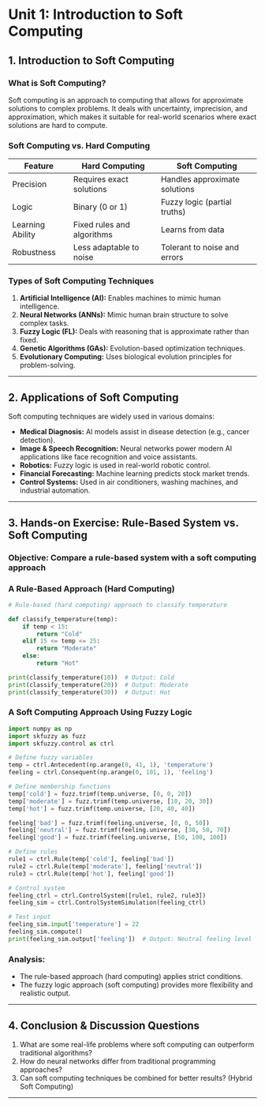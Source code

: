 # **Unit 1: Introduction to Soft Computing**

## **1. Introduction to Soft Computing**

### **What is Soft Computing?**

Soft computing is an approach to computing that allows for approximate solutions to complex problems. It deals with uncertainty, imprecision, and approximation, which makes it suitable for real-world scenarios where exact solutions are hard to compute.

### **Soft Computing vs. Hard Computing**

| Feature          | Hard Computing             | Soft Computing                |
| ---------------- | -------------------------- | ----------------------------- |
| Precision        | Requires exact solutions   | Handles approximate solutions |
| Logic            | Binary (0 or 1)            | Fuzzy logic (partial truths)  |
| Learning Ability | Fixed rules and algorithms | Learns from data              |
| Robustness       | Less adaptable to noise    | Tolerant to noise and errors  |

### **Types of Soft Computing Techniques**

1. **Artificial Intelligence (AI):** Enables machines to mimic human intelligence.
2. **Neural Networks (ANNs):** Mimic human brain structure to solve complex tasks.
3. **Fuzzy Logic (FL):** Deals with reasoning that is approximate rather than fixed.
4. **Genetic Algorithms (GAs):** Evolution-based optimization techniques.
5. **Evolutionary Computing:** Uses biological evolution principles for problem-solving.

---

## **2. Applications of Soft Computing**

Soft computing techniques are widely used in various domains:

- **Medical Diagnosis:** AI models assist in disease detection (e.g., cancer detection).
- **Image & Speech Recognition:** Neural networks power modern AI applications like face recognition and voice assistants.
- **Robotics:** Fuzzy logic is used in real-world robotic control.
- **Financial Forecasting:** Machine learning predicts stock market trends.
- **Control Systems:** Used in air conditioners, washing machines, and industrial automation.

---

## **3. Hands-on Exercise: Rule-Based System vs. Soft Computing**

### **Objective:** Compare a rule-based system with a soft computing approach

### **A Rule-Based Approach (Hard Computing)**

```python
# Rule-based (hard computing) approach to classify temperature

def classify_temperature(temp):
    if temp < 15:
        return "Cold"
    elif 15 <= temp <= 25:
        return "Moderate"
    else:
        return "Hot"

print(classify_temperature(10))  # Output: Cold
print(classify_temperature(20))  # Output: Moderate
print(classify_temperature(30))  # Output: Hot
```

### **A Soft Computing Approach Using Fuzzy Logic**

```python
import numpy as np
import skfuzzy as fuzz
import skfuzzy.control as ctrl

# Define fuzzy variables
temp = ctrl.Antecedent(np.arange(0, 41, 1), 'temperature')
feeling = ctrl.Consequent(np.arange(0, 101, 1), 'feeling')

# Define membership functions
temp['cold'] = fuzz.trimf(temp.universe, [0, 0, 20])
temp['moderate'] = fuzz.trimf(temp.universe, [10, 20, 30])
temp['hot'] = fuzz.trimf(temp.universe, [20, 40, 40])

feeling['bad'] = fuzz.trimf(feeling.universe, [0, 0, 50])
feeling['neutral'] = fuzz.trimf(feeling.universe, [30, 50, 70])
feeling['good'] = fuzz.trimf(feeling.universe, [50, 100, 100])

# Define rules
rule1 = ctrl.Rule(temp['cold'], feeling['bad'])
rule2 = ctrl.Rule(temp['moderate'], feeling['neutral'])
rule3 = ctrl.Rule(temp['hot'], feeling['good'])

# Control system
feeling_ctrl = ctrl.ControlSystem([rule1, rule2, rule3])
feeling_sim = ctrl.ControlSystemSimulation(feeling_ctrl)

# Test input
feeling_sim.input['temperature'] = 22
feeling_sim.compute()
print(feeling_sim.output['feeling'])  # Output: Neutral feeling level
```

### **Analysis:**

- The rule-based approach (hard computing) applies strict conditions.
- The fuzzy logic approach (soft computing) provides more flexibility and realistic output.

---

## **4. Conclusion & Discussion Questions**

1. What are some real-life problems where soft computing can outperform traditional algorithms?
2. How do neural networks differ from traditional programming approaches?
3. Can soft computing techniques be combined for better results? (Hybrid Soft Computing)

---
